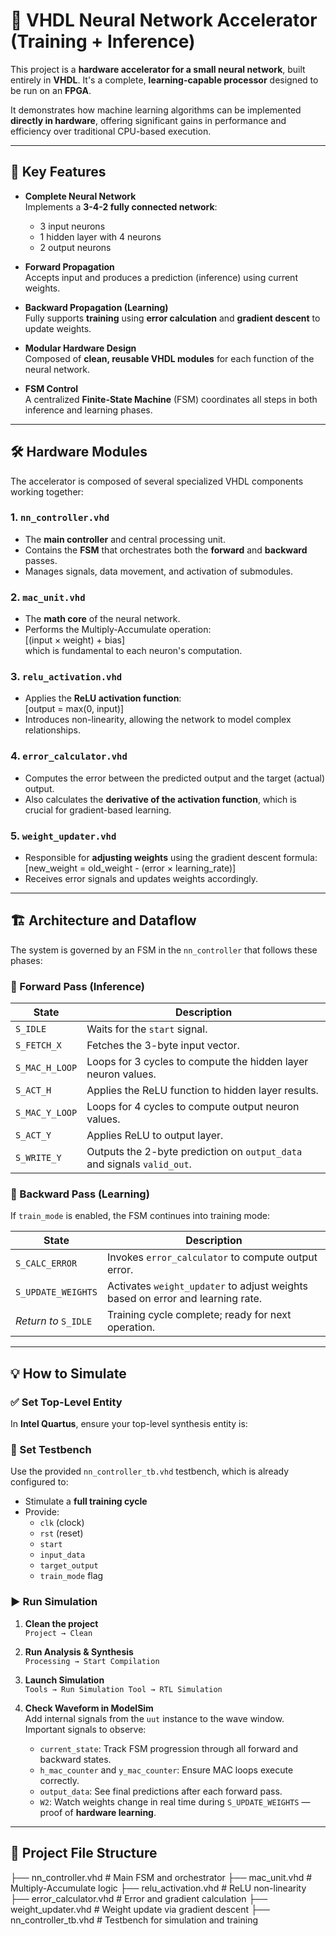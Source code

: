# 🤖 VHDL Neural Network Accelerator (Training + Inference)

This project is a **hardware accelerator for a small neural network**, built entirely in **VHDL**. It's a complete, **learning-capable processor** designed to be run on an **FPGA**.

It demonstrates how machine learning algorithms can be implemented **directly in hardware**, offering significant gains in performance and efficiency over traditional CPU-based execution.

---

## 🚀 Key Features

- **Complete Neural Network**  
  Implements a **3-4-2 fully connected network**:  
  - 3 input neurons  
  - 1 hidden layer with 4 neurons  
  - 2 output neurons

- **Forward Propagation**  
  Accepts input and produces a prediction (inference) using current weights.

- **Backward Propagation (Learning)**  
  Fully supports **training** using **error calculation** and **gradient descent** to update weights.

- **Modular Hardware Design**  
  Composed of **clean, reusable VHDL modules** for each function of the neural network.

- **FSM Control**  
  A centralized **Finite-State Machine** (FSM) coordinates all steps in both inference and learning phases.

---

## 🛠️ Hardware Modules

The accelerator is composed of several specialized VHDL components working together:

### 1. `nn_controller.vhd`
- The **main controller** and central processing unit.
- Contains the **FSM** that orchestrates both the **forward** and **backward** passes.
- Manages signals, data movement, and activation of submodules.

### 2. `mac_unit.vhd`
- The **math core** of the neural network.
- Performs the Multiply-Accumulate operation:  
  \[(input × weight) + bias\]  
  which is fundamental to each neuron's computation.

### 3. `relu_activation.vhd`
- Applies the **ReLU activation function**:  
  \[output = max(0, input)\]
- Introduces non-linearity, allowing the network to model complex relationships.

### 4. `error_calculator.vhd`
- Computes the error between the predicted output and the target (actual) output.
- Also calculates the **derivative of the activation function**, which is crucial for gradient-based learning.

### 5. `weight_updater.vhd`
- Responsible for **adjusting weights** using the gradient descent formula:  
  \[new\_weight = old\_weight - (error × learning\_rate)\]
- Receives error signals and updates weights accordingly.

---

## 🏗️ Architecture and Dataflow

The system is governed by an FSM in the `nn_controller` that follows these phases:

### 🔁 Forward Pass (Inference)

| State        | Description |
|--------------|-------------|
| `S_IDLE`     | Waits for the `start` signal. |
| `S_FETCH_X`  | Fetches the 3-byte input vector. |
| `S_MAC_H_LOOP` | Loops for 3 cycles to compute the hidden layer neuron values. |
| `S_ACT_H`    | Applies the ReLU function to hidden layer results. |
| `S_MAC_Y_LOOP` | Loops for 4 cycles to compute output neuron values. |
| `S_ACT_Y`    | Applies ReLU to output layer. |
| `S_WRITE_Y`  | Outputs the 2-byte prediction on `output_data` and signals `valid_out`. |

### 🧠 Backward Pass (Learning)

If `train_mode` is enabled, the FSM continues into training mode:

| State            | Description |
|------------------|-------------|
| `S_CALC_ERROR`   | Invokes `error_calculator` to compute output error. |
| `S_UPDATE_WEIGHTS` | Activates `weight_updater` to adjust weights based on error and learning rate. |
| _Return to_ `S_IDLE` | Training cycle complete; ready for next operation. |

---

## 💡 How to Simulate

### ✅ Set Top-Level Entity

In **Intel Quartus**, ensure your top-level synthesis entity is:  

### 🧪 Set Testbench

Use the provided `nn_controller_tb.vhd` testbench, which is already configured to:

- Stimulate a **full training cycle**
- Provide:
  - `clk` (clock)
  - `rst` (reset)
  - `start`
  - `input_data`
  - `target_output`
  - `train_mode` flag

### ▶️ Run Simulation

1. **Clean the project**  
   `Project → Clean`

2. **Run Analysis & Synthesis**  
   `Processing → Start Compilation`

3. **Launch Simulation**  
   `Tools → Run Simulation Tool → RTL Simulation`

4. **Check Waveform in ModelSim**  
   Add internal signals from the `uut` instance to the wave window. Important signals to observe:

   - `current_state`: Track FSM progression through all forward and backward states.
   - `h_mac_counter` and `y_mac_counter`: Ensure MAC loops execute correctly.
   - `output_data`: See final predictions after each forward pass.
   - `W2`: Watch weights change in real time during `S_UPDATE_WEIGHTS` — proof of **hardware learning**.

---

## 📂 Project File Structure

├── nn_controller.vhd # Main FSM and orchestrator
├── mac_unit.vhd # Multiply-Accumulate logic
├── relu_activation.vhd # ReLU non-linearity
├── error_calculator.vhd # Error and gradient calculation
├── weight_updater.vhd # Weight update via gradient descent
├── nn_controller_tb.vhd # Testbench for simulation and training
